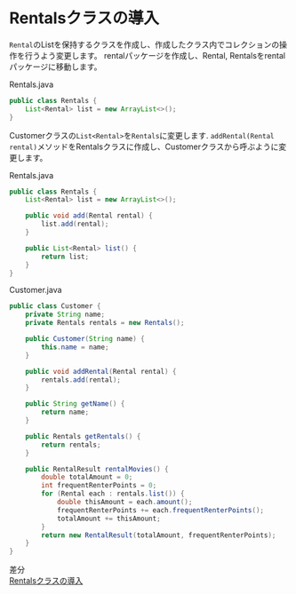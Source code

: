 # Rentalsクラスの導入

`Rental`のListを保持するクラスを作成し、作成したクラス内でコレクションの操作を行うよう変更します。
rentalパッケージを作成し、Rental, Rentalsをrentalパッケージに移動します。

Rentals.java
```java
public class Rentals {
    List<Rental> list = new ArrayList<>();
}
```

Customerクラスの`List<Rental>`を`Rentals`に変更します.
`addRental(Rental rental)`メソッドをRentalsクラスに作成し、Customerクラスから呼ぶように変更します。

Rentals.java
```java
public class Rentals {
    List<Rental> list = new ArrayList<>();

    public void add(Rental rental) {
        list.add(rental);
    }

    public List<Rental> list() {
        return list;
    }
}
```

Customer.java
```java
public class Customer {
    private String name;
    private Rentals rentals = new Rentals();

    public Customer(String name) {
        this.name = name;
    }

    public void addRental(Rental rental) {
        rentals.add(rental);
    }

    public String getName() {
        return name;
    }

    public Rentals getRentals() {
        return rentals;
    }

    public RentalResult rentalMovies() {
        double totalAmount = 0;
        int frequentRenterPoints = 0;
        for (Rental each : rentals.list()) {
            double thisAmount = each.amount();
            frequentRenterPoints += each.frequentRenterPoints();
            totalAmount += thisAmount;
        }
        return new RentalResult(totalAmount, frequentRenterPoints);
    }
}
```
差分  
[Rentalsクラスの導入](https://github.com/stgctkm/UnitTesting/pull/7/files)
